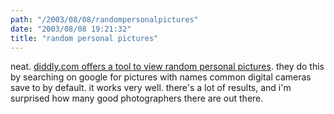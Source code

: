 ```yaml
---
path: "/2003/08/08/randompersonalpictures" 
date: "2003/08/08 19:21:32" 
title: "random personal pictures" 
---
```

<p>neat. <a href="http://www.diddly.com/random/">diddly.com offers a tool to view random personal pictures</a>. they do this by searching on google for pictures with names common digital cameras save to by default. it works very well. there's a lot of results, and i'm surprised how many good photographers there are out there.</p>